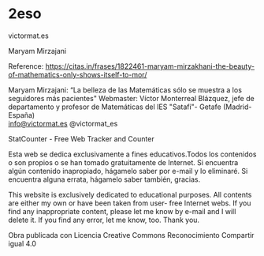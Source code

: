 # 2eso

victormat.es

Maryam Mirzajani

Reference: https://citas.in/frases/1822461-maryam-mirzakhani-the-beauty-of-mathematics-only-shows-itself-to-mor/

Maryam Mirzajani: “La belleza de las Matemáticas sólo se muestra a los seguidores más pacientes"
Webmaster: Víctor Monterreal Blázquez, jefe de departamento y profesor de Matemáticas del IES "Satafi"- Getafe (Madrid-España)          
info@victormat.es              @victormat_es


StatCounter - Free Web Tracker and Counter

 
Esta web se dedica exclusivamente a fines educativos.Todos los contenidos o son propios o se han tomado gratuitamente de Internet. Si encuentra algún contenido inapropiado, hágamelo saber por e-mail y lo eliminaré. Si encuentra alguna errata, hágamelo saber también, gracias.

This website  is exclusively dedicated to educational purposes. All contents are either my own or have been taken from user- free Internet webs. If you find any inappropriate content, please let me know by e-mail and I will delete it. If you find any error,  let me know, too. Thank you.

Obra publicada con Licencia Creative Commons Reconocimiento Compartir igual 4.0
